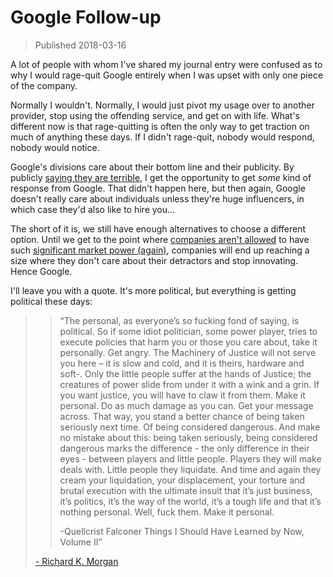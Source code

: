 # Google Follow-up

>Published 2018-03-16

A lot of people with whom I've shared my journal entry were confused as to why
I would rage-quit Google entirely when I was upset with only one piece of the
company.

Normally I wouldn't. Normally, I would just pivot my usage over to another
provider, stop using the offending service, and get on with life. What's
different now is that rage-quitting is often the only way to get traction on
much of anything these days. If I didn't rage-quit, nobody would respond,
nobody would notice.

Google's divisions care about their bottom line and their publicity. By publicly
[saying they are terrible][1], I get the opportunity to get *some* kind of
response from Google.  That didn't happen here, but then again, Google doesn't
really care about individuals unless they're huge influencers, in which case
they'd also like to hire you...

The short of it is, we still have enough alternatives to choose a different
option. Until we get to the point where [companies aren't allowed][2] to have such
[significant market power (again)][3], companies will end up reaching a size
where they don't care about their detractors and stop innovating. Hence Google.

I'll leave you with a quote. It's more political, but everything is getting
political these days:

>>“The personal, as everyone’s so fucking fond of saying, is political. So if
>>some idiot politician, some power player, tries to execute policies that harm
>>you or those you care about, take it personally. Get angry. The Machinery of
>>Justice will not serve you here – it is slow and cold, and it is theirs,
>>hardware and soft-. Only the little people suffer at the hands of Justice; the
>>creatures of power slide from under it with a wink and a grin. If you want
>>justice, you will have to claw it from them. Make it personal. Do as much
>>damage as you can. Get your message across. That way, you stand a better chance
>>of being taken seriously next time. Of being considered dangerous. And make no
>>mistake about this: being taken seriously, being considered dangerous marks the
>>difference - the only difference in their eyes - between players and little
>>people. Players they will make deals with. Little people they liquidate. And
>>time and again they cream your liquidation, your displacement, your torture and
>>brutal execution with the ultimate insult that it’s just business, it’s
>>politics, it’s the way of the world, it’s a tough life and that it’s nothing
>>personal. Well, fuck them. Make it personal.
>>
>> -Quellcrist Falconer
>> Things I Should Have Learned by Now, Volume II”
>
> [- Richard K. Morgan][4]

[1]:https://twitter.com/tydavis313/status/964328720210132992
[2]:https://en.wikipedia.org/wiki/Presidency_of_Theodore_Roosevelt#Trust_busting_and_regulation
[3]:http://www.ushistory.org/us/43b.asp
[4]:https://www.goodreads.com/quotes/tag/takeshi-kovacs
